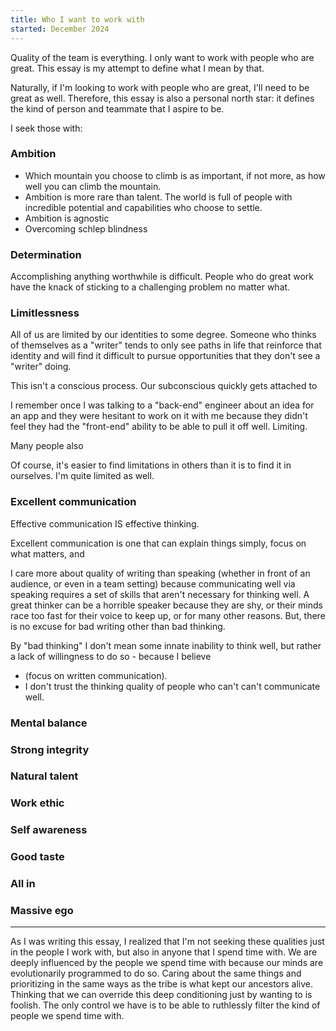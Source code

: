 ```yaml
---
title: Who I want to work with
started: December 2024
---
```


Quality of the team is everything. I only want to work with people who are great. This essay is my attempt to define what I mean by that. 

Naturally, if I'm looking to work with people who are great, I'll need to be great as well. Therefore, this essay is also a personal north star: it defines the kind of person and teammate that I aspire to be.

I seek those with:

### Ambition

- Which mountain you choose to climb is as important, if not more, as how well you can climb the mountain.
- Ambition is more rare than talent. The world is full of people with incredible potential and capabilities who choose to settle.
- Ambition is agnostic 
- Overcoming schlep blindness

### Determination

Accomplishing anything worthwhile is difficult. People who do great work have the knack of sticking to a challenging problem no matter what.

### Limitlessness

All of us are limited by our identities to some degree. Someone who thinks of themselves as a "writer" tends to only see paths in life that reinforce that identity and will find it difficult to pursue opportunities that they don't see a "writer" doing.

This isn't a conscious process. Our subconscious quickly gets attached to 

I remember once I was talking to a "back-end" engineer about an idea for an app and they were hesitant to work on it with me because they didn't feel they had the "front-end" ability to be able to pull it off well. Limiting.

Many people also

Of course, it's easier to find limitations in others than it is to find it in ourselves. I'm quite limited as well. 

### Excellent communication

Effective communication IS effective thinking.

Excellent communication is one that can explain things simply, focus on what matters, and 

I care more about quality of writing than speaking (whether in front of an audience, or even in a team setting) because communicating well via speaking requires a set of skills that aren't necessary for thinking well. A great thinker can be a horrible speaker because they are shy, or their minds race too fast for their voice to keep up, or for many other reasons. But, there is no excuse for bad writing other than bad thinking.

By "bad thinking" I don't mean some innate inability to think well, but rather a lack of willingness to do so - because I believe

- (focus on written communication).
- I don't trust the thinking quality of people who can't can't communicate well.

### Mental balance

### Strong integrity

### Natural talent

### Work ethic

### Self awareness

### Good taste

### All in

### Massive ego

---

As I was writing this essay, I realized that I'm not seeking these qualities just in the people I work with, but also in anyone that I spend time with. We are deeply influenced by the people we spend time with because our minds are evolutionarily programmed to do so. Caring about the same things and prioritizing in the same ways as the tribe is what kept our ancestors alive. Thinking that we can override this deep conditioning just by wanting to is foolish. The only control we have is to be able to ruthlessly filter the kind of people we spend time with.